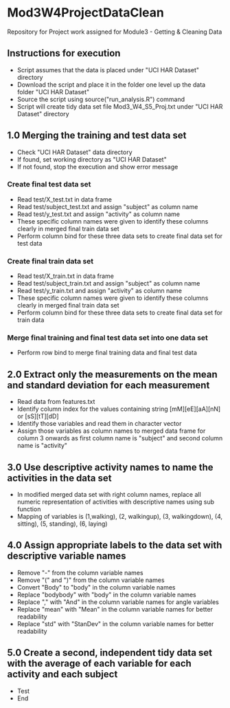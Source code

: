 # Mod3W4ProjectDataClean
Repository for Project work assigned for Module3 - Getting &amp; Cleaning Data
## Instructions for execution
- Script assumes that the data is placed under "UCI HAR Dataset" directory
- Download the script and place it in the folder one level up the data folder "UCI HAR Dataset"
- Source the script using source("run_analysis.R") command
- Script will create tidy data set file Mod3_W4_S5_Proj.txt under "UCI HAR Dataset" directory

## 1.0 Merging the training and test data set
- Check "UCI HAR Dataset" data directory
- If found, set working directory as "UCI HAR Dataset"
- If not found, stop the execution and show error message

### Create final test data set
- Read test/X_test.txt in data frame
- Read test/subject_test.txt and assign "subject" as column name
- Read test/y_test.txt and assign "activity" as column name
- These specific column names were given to identify these columns clearly in merged final train data set
- Perform column bind for these three data sets to create final data set for test data

### Create final train data set
- Read test/X_train.txt in data frame
- Read test/subject_train.txt and assign "subject" as column name
- Read test/y_train.txt and assign "activity" as column name
- These specific column names were given to identify these columns clearly in merged final train data set
- Perform column bind for these three data sets to create final data set for train data

### Merge final training and final test data set into one data set
- Perform row bind to merge final training data and final test data

## 2.0 Extract only the measurements on the mean and standard deviation for each measurement
- Read data from features.txt
- Identify column index for the values containing string [mM][eE][aA][nN] or [sS][tT][dD]
- Identify those variables and read them in character vector 
- Assign those variables as column names to merged data frame for column 3 onwards as first column name is "subject" and second column name is "activity"

## 3.0 Use descriptive activity names to name the activities in the data set
- In modified merged data set with right column names, replace all numeric representation of activities with descriptive names using sub function
- Mapping of variables is (1,walking), (2, walkingup), (3, walkingdown), (4, sitting), (5, standing), (6, laying)

## 4.0	Assign appropriate labels to the data set with descriptive variable names
- Remove "-" from the column variable names
- Remove "(" and ")" from the column variable names
- Convert "Body" to "body" in the column variable names
- Replace "bodybody" with "body" in the column variable names
- Replace "," with "And" in the column variable names for angle variables
- Replace "mean" with "Mean" in the column variable names for better readability
- Replace "std" with "StanDev" in the column variable names for better readability

## 5.0	Create a second, independent tidy data set with the average of each variable for each activity and each subject
- Test
- End
